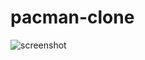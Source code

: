 # pacman-clone

![screenshot](https://github.com/GnuhViet/pacman-clone/assets/34486659/d87d3360-3770-4411-9e05-f62169f8d20a)
